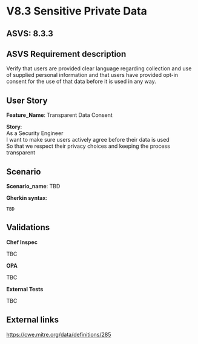 # V8.3 Sensitive Private Data

## ASVS: 8.3.3

## ASVS Requirement description

Verify that users are provided clear language regarding
collection and use of supplied personal information and that
users have provided opt-in consent for the use of that data
before it is used in any way.

## User Story

**Feature_Name**: Transparent Data Consent

**Story**:\
As a Security Engineer\
I want to make sure users actively agree before their data is used\
So that we respect their privacy choices and keeping the process transparent

## Scenario

**Scenario_name**: TBD

**Gherkin syntax**:

```gherkin
TBD
```

## Validations

**Chef Inspec**

TBC

**OPA**

TBC

**External Tests**

TBC

## External links

<https://cwe.mitre.org/data/definitions/285>
